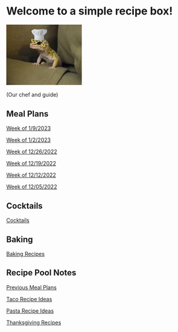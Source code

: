 # Welcome to a simple recipe box!

<img src="./lizard_chef.jpg" alt="Our Hero" width="200"/>

(Our chef and guide) 

## Meal Plans

[Week of 1/9/2023](./mealplan20230109.md)

[Week of 1/2/2023](./mealplan20230102.md)

[Week of 12/26/2022](./mealplan20221226.md)

[Week of 12/19/2022](./mealplan20221219.md)

[Week of 12/12/2022](./mealplan20221212.md)

[Week of 12/05/2022](./mealplan20221205.md)

## Cocktails

[Cocktails](./CockTailIndex.md)

## Baking

[Baking Recipes](./BakingIndex.md)

## Recipe Pool Notes

[Previous Meal Plans](./PreviousMealPlansIndex.md)

[Taco Recipe Ideas](./TacoRecipeIdeas.md)

[Pasta Recipe Ideas](./PastaRecipeIdeas.md)

[Thanksgiving Recipes](./ThanksgivingIndex.md)